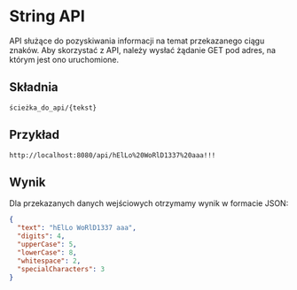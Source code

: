 # String API</h2>
API służące do pozyskiwania informacji na temat przekazanego ciągu znaków.
Aby skorzystać z API, należy wysłać żądanie GET pod adres, na którym jest ono uruchomione.

## Składnia
```
ścieżka_do_api/{tekst}
```
## Przykład
```
http://localhost:8080/api/hElLo%20WoRlD1337%20aaa!!!
```
## Wynik
Dla przekazanych danych wejściowych otrzymamy wynik w formacie JSON:
```json
{
  "text": "hElLo WoRlD1337 aaa",
  "digits": 4,
  "upperCase": 5,
  "lowerCase": 8,
  "whitespace": 2,
  "specialCharacters": 3
}
```
